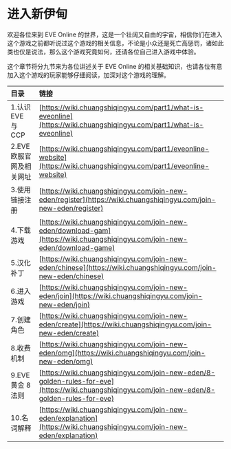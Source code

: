 # 进入新伊甸

欢迎各位来到 EVE Online 的世界，这是一个壮阔又自由的宇宙，相信你们在进入这个游戏之前都听说过这个游戏的相关信息，不论是小众还是死亡高惩罚，诸如此类也仅是说法，那么这个游戏究竟如何，还请各位自己进入游戏中体验。

这个章节将分九节来为各位讲述关于 EVE Online 的相关基础知识，也请各位有意加入这个游戏的玩家能够仔细阅读，加深对这个游戏的理解。

| 目录 | 链接 |
| :--- | :--- |
| 1.认识 EVE 与 CCP | [https://wiki.chuangshiqingyu.com/part1/what-is-eveonline](https://wiki.chuangshiqingyu.com/part1/what-is-eveonline) |
| 2.EVE 欧服官网及相关网址 | [https://wiki.chuangshiqingyu.com/part1/eveonline-website](https://wiki.chuangshiqingyu.com/part1/eveonline-website) |
| 3.使用链接注册 | [https://wiki.chuangshiqingyu.com/join-new-eden/register](https://wiki.chuangshiqingyu.com/join-new-eden/register) |
| 4.下载游戏 | [https://wiki.chuangshiqingyu.com/join-new-eden/download-gam](https://wiki.chuangshiqingyu.com/join-new-eden/download-game) |
| 5.汉化补丁 | [https://wiki.chuangshiqingyu.com/join-new-eden/chinese](https://wiki.chuangshiqingyu.com/join-new-eden/chinese) |
| 6.进入游戏 | [https://wiki.chuangshiqingyu.com/join-new-eden/join](https://wiki.chuangshiqingyu.com/join-new-eden/join) |
| 7.创建角色 | [https://wiki.chuangshiqingyu.com/join-new-eden/create](https://wiki.chuangshiqingyu.com/join-new-eden/create) |
| 8.收费机制 | [https://wiki.chuangshiqingyu.com/join-new-eden/omg](https://wiki.chuangshiqingyu.com/join-new-eden/omg) |
| 9.EVE 黄金 8 法则 | [https://wiki.chuangshiqingyu.com/join-new-eden/8-golden-rules-for-eve](https://wiki.chuangshiqingyu.com/join-new-eden/8-golden-rules-for-eve) |
| 10.名词解释 | [https://wiki.chuangshiqingyu.com/join-new-eden/explanation](https://wiki.chuangshiqingyu.com/join-new-eden/explanation) |

